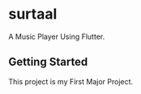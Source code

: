 # surtaal

A Music Player Using Flutter.

## Getting Started

This project is my First Major Project.

